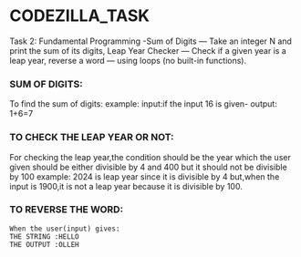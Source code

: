 # CODEZILLA_TASK

Task 2: Fundamental Programming -Sum of Digits — Take an integer N and print the sum of its digits, Leap Year Checker — Check if a given year is a leap year, reverse a word — using loops (no built-in functions).

### SUM OF DIGITS:
To find the sum of digits:
  example:
  input:if the input 16 is given-
  output: 1+6=7


### TO CHECK THE LEAP YEAR OR NOT:
   For checking the leap year,the condition should be the year which the user given should be either divisible by 4 and 400 but it should not be divisible by 100
   example: 2024 is leap year since it is divisible by 4
   but,when the input is 1900,it is not a leap year because it is divisible by 100.
   

### TO REVERSE THE WORD:
    When the user(input) gives:
    THE STRING :HELLO
    THE OUTPUT :OLLEH
